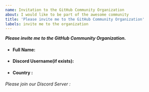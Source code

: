 ```yaml
---
name: Invitation to the GitHub Community Organization
about: I would like to be part of the awesome community
title: 'Please invite me to the GitHub Community Organization'
labels: invite me to the organization
---
```


**_Please invite me to the GitHub Community Organization._**

- #### Full Name:

- #### Discord Username(if exists):

- #### Country : 

_Please join our Discord Server :_ 
